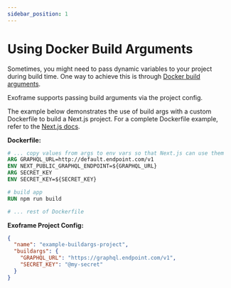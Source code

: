 ```yaml
---
sidebar_position: 1
---
```


# Using Docker Build Arguments

Sometimes, you might need to pass dynamic variables to your project during build time.
One way to achieve this is through [Docker build arguments](https://docs.docker.com/build/guide/build-args/).

Exoframe supports passing build arguments via the project config.

The example below demonstrates the use of build args with a custom Dockerfile to build a Next.js project.
For a complete Dockerfile example, refer to the [Next.js docs](https://nextjs.org/docs/pages/building-your-application/deploying#docker-image).

**Dockerfile:**

```Dockerfile
# ... copy values from args to env vars so that Next.js can use them
ARG GRAPHQL_URL=http://default.endpoint.com/v1
ENV NEXT_PUBLIC_GRAPHQL_ENDPOINT=${GRAPHQL_URL}
ARG SECRET_KEY
ENV SECRET_KEY=${SECRET_KEY}

# build app
RUN npm run build

# ... rest of Dockerfile
```

**Exoframe Project Config:**

```json
{
  "name": "example-buildargs-project",
  "buildargs": {
    "GRAPHQL_URL": "https://graphql.endpoint.com/v1",
    "SECRET_KEY": "@my-secret"
  }
}
```
